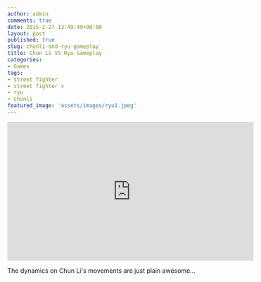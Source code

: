 ```yaml
---
author: admin
comments: true
date: 2015-2-27 13:49:49+00:00
layout: post
published: true
slug: chunli-and-ryu-gameplay
title: Chun Li VS Ryu Gameplay
categories:
- Games
tags:
- street fighter
- street fighter v
- ryu
- chunli
featured_image: 'assets/images/ryu1.jpeg'
---
```


<iframe width="560" height="315" src="https://www.youtube.com/embed/QMx2l8EtvdI" frameborder="0" allowfullscreen></iframe>

The dynamics on Chun Li's movements are just plain awesome...